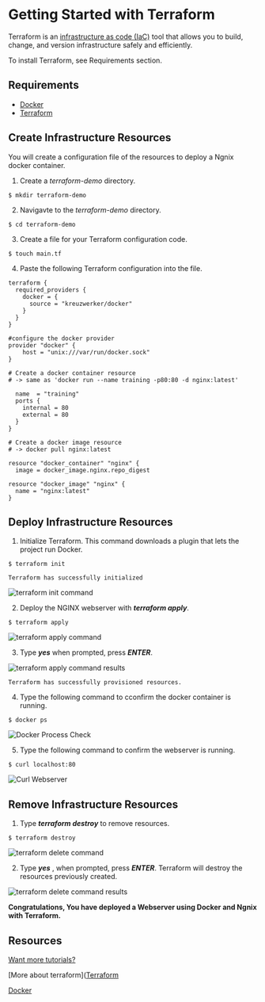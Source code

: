 # Getting Started with Terraform

Terraform is an [infrastructure as code (IaC)](https://www.terraform.io/docs/glossary#infrastructure-as-code) tool that allows you to build, change, and version infrastructure safely and efficiently. 

To install Terraform, see Requirements section.

## Requirements
 
 - [Docker](https://www.docker.com/)
 - [Terraform](https://www.terraform.io/downloads.html) 
 
## Create Infrastructure Resources
 You will create a configuration file of the resources to deploy a Ngnix docker container.  

1. Create a  _terraform-demo_ directory.

```shell
$ mkdir terraform-demo
```
2. Navigavte to the _terraform-demo_ directory.
```shell
$ cd terraform-demo
```


3. Create a file for your Terraform configuration code.

```shell
$ touch main.tf
```

4. Paste the following Terraform configuration into the file.

```hcl
terraform {
  required_providers {
    docker = {
      source = "kreuzwerker/docker"
    }
  }
}

#configure the docker provider
provider "docker" {
    host = "unix:///var/run/docker.sock"
}

# Create a docker container resource
# -> same as 'docker run --name training -p80:80 -d nginx:latest'

  name  = "training"
  ports {
    internal = 80
    external = 80
  }
}

# Create a docker image resource
# -> docker pull nginx:latest

resource "docker_container" "nginx" {
  image = docker_image.nginx.repo_digest

resource "docker_image" "nginx" {
  name = "nginx:latest"
}
```

## Deploy Infrastructure Resources
1. Initialize Terraform. 
This command downloads a plugin that lets the project run Docker. 

```shell
$ terraform init
```

	Terraform has successfully initialized

<image title="terraform init" alt="terraform init command" src="images/terraform-init.jpg">

2. Deploy the NGINX webserver with ***_terraform apply_***.  
```shell
$ terraform apply
```

<image title="terraform apply" alt="terraform apply command" src="images/terraform-apply.jpg">

3. Type ***_yes_*** when prompted, press ***_ENTER_***.

<image title="terraform apply completed" alt="terraform apply command results" src="images/terraform-apply-complete.jpg">

	Terraform has successfully provisioned resources.

4. Type the following command to cconfirm the docker container is running. 
```shell
$ docker ps
```
<image title="Docker Process Check" alt="Docker Process Check" src="images/docker-ps-output.jpg">


5. Type the following command to confirm the webserver is running.
```shell 
$ curl localhost:80
```
<image title="Curl Webserver" alt="Curl Webserver" src="images/lnx-curl-localhost.jpg">


## Remove Infrastructure Resources

1. Type ***_terraform destroy_***  to remove resources.
```shell
$ terraform destroy
```
<image title="terraform delete" alt="terraform delete command" src="images/terraform-delete.jpg">

2. Type ***_yes_*** , when prompted, press ***_ENTER_***. 
Terraform will destroy the resources previously created.

<image title="terraform delete completed" alt="terraform delete command results" src="images/terraform-delete-complete.jpg">

**Congratulations, You have deployed a Webserver using Docker and Ngnix with Terraform.**

## Resources

[Want more tutorials?](https://learn.hashicorp.com/terraform?utm_source=terraform_io)

[More about terraform]([Terraform](https://www.terraform.io) 

[Docker](https://www.docker.com/)
